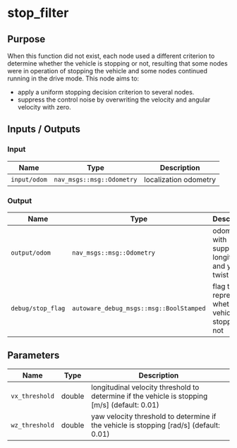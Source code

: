 # stop_filter

## Purpose

When this function did not exist, each node used a different criterion to determine whether the vehicle is stopping or not, resulting that some nodes were in operation of stopping the vehicle and some nodes continued running in the drive mode.
This node aims to:

- apply a uniform stopping decision criterion to several nodes.
- suppress the control noise by overwriting the velocity and angular velocity with zero.

## Inputs / Outputs

### Input

| Name         | Type                      | Description           |
| ------------ | ------------------------- | --------------------- |
| `input/odom` | `nav_msgs::msg::Odometry` | localization odometry |

### Output

| Name              | Type                                    | Description                                              |
| ----------------- | --------------------------------------- | -------------------------------------------------------- |
| `output/odom`     | `nav_msgs::msg::Odometry`               | odometry with suppressed longitudinal and yaw twist      |
| `debug/stop_flag` | `autoware_debug_msgs::msg::BoolStamped` | flag to represent whether the vehicle is stopping or not |

## Parameters

| Name           | Type   | Description                                                                                   |
| -------------- | ------ | --------------------------------------------------------------------------------------------- |
| `vx_threshold` | double | longitudinal velocity threshold to determine if the vehicle is stopping [m/s] (default: 0.01) |
| `wz_threshold` | double | yaw velocity threshold to determine if the vehicle is stopping [rad/s] (default: 0.01)        |
